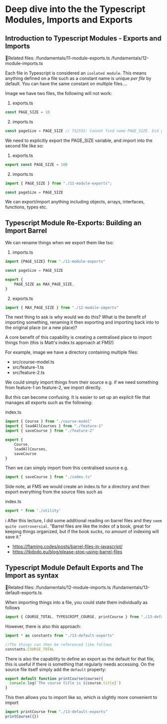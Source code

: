 # Deep dive into the the Typescript Modules, Imports and Exports

## Introduction to Typescript Modules - Exports and Imports

📁Related files:
/fundamentals/11-module-exports.ts
/fundamentals/12-module-imports.ts

Each file in Typescript is considered an `isolated module`. This means anything defined on a file such as a 
constant name is unique _per file_ by default. You can have the same constant on multiple files....

Image we have two files, the following will not work:

1) exports.ts
```ts
const PAGE_SIZE = 10
```

2) imports.ts
```ts
const pageSize = PAGE_SIZE // TS2552: Cannot find name PAGE_SIZE. Did you mean pageSize?
```

We need to explicitly export the PAGE_SIZE variable, and import into the second file like so:

1) exports.ts
```ts
export const PAGE_SIZE = 100
```

2) imports.ts
```ts
import { PAGE_SIZE } from "./11-module-exports";

const pageSize = PAGE_SIZE
```

We can export/import anything including objects, arrays, interfaces, functions, types etc.

## Typescript Module Re-Exports: Building an Import Barrel

We can rename things when we export them like tso:

1) imports.ts
```ts
import {PAGE_SIZE} from "./11-module-exports"

const pageSize = PAGE_SIZE

export {
    PAGE_SIZE as MAX_PAGE_SIZE,
}
```

2) exports.ts
```ts
import { MAX_PAGE_SIZE } from "./12-module-imports"
```

The next thing to ask is why would we do this? What is the benefit of importing something, 
renaming it then exporting and importing back into to the original place (or a new place)?

A core benefit of this capability is creating a centralised place to import things from (this is Matt's index.ts approach at FMS!)

For example, image we have a directory containing multiple files:
- src/course-model.ts
- src/feature-1.ts
- src/feature-2.ts

We could simply import things from their source e.g. if we need something from feature-1 on feature-2, we import directly.

But this can become confusing. It is easier to set up an explicit file that manages all exports such as the following:

index.ts
```ts
import { Course } from "./course-model"
import { loadAllCourses } from "./feature-1"
import { saveCourse } from "./feature-2"

export {
    Course,
    loadAllCourses,
    saveCourse
}
```

Then we can simply import from this centralised source e.g.
```ts
import { saveCourse } from "./index.ts"
```

Side note, at FMS we would create an index.ts for a directory and then export everything from the source files such as

index.ts
```ts
export * from './utility'
```

ℹ️ After this lecture, I did some additional reading on barrel files and they `seem quite controversial`.
"Barrel files are like the index of a book, great for keeping things organized, but if the book sucks, no amount of indexing will save it."
- https://flaming.codes/posts/barrel-files-in-javascript/
- https://tkdodo.eu/blog/please-stop-using-barrel-files

## Typescript Module Default Exports and The Import as syntax

📁Related files:
/fundamentals/12-module-imports.ts
/fundamentals/13-default-exports.ts

When importing things into a file, you could state them individually as follows

```ts
import { COURSE_TOTAL, TYPESCRIPT_COURSE, printCourse } from "./13-default-exports"
```

However, there is also this approach:
```ts
import * as constants from "./13-default-exports"

//The things can then be referenced like follows
constants.COURSE_TOTAL
```

There is also the capability to define an export as the default for that file, this is useful if there is something
that regularly needs accessing. On the source file itself simply add the `default` property:

```ts
export default function printCourse(course){
  console.log(`The course title is ${course.title}`)
}
```

This then allows you to import like so, which is slightly more convenient to import
```ts
import printCourse from "./13-default-exports"
printCourse({})
```















